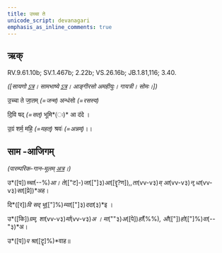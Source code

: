 ```yaml
---
title: उच्चा ते  
unicode_script: devanagari  
emphasis_as_inline_comments: true
---   
```


## ऋक्

RV.9.61.10b; SV.1.467b; 2.22b; VS.26.16b; JB.1.81,116; 3.40.

*([सायणो [ऽत्र](https://archive.org/stream/RgVedaWithSayanasCommentaryPart4/rv_sayanabhasya_part4#page/n185/mode/1up&sa=D&ust=1542425956331000)। सामभाष्ये [ऽत्र](https://archive.org/details/SamaVedaSanhitaWithSayanabhashyaVolume2SatyavrataSamasrami1876bis_201804/page/n19&sa=D&ust=1542425956331000)। आङ्गीरसो अमहीयुः। गायत्री। सोमः।])*

उ॒च्चा ते जा॒तम् *(=जन्म)* अन्ध॑सो *(=रसस्य)*

दि॒वि षद् *(=सत्)* भूमि*(ः)* आ द॑दे ।

उ॒ग्रं शर्म॒ महि॒ *(=महत्)* श्रवः॑ *(=अन्नम्)*।।

## साम -आजिगम्

*(पारम्परिक-गान-मूलम् [अत्र](https://sanskritdocuments.org/sites/pssramanujaswamy/VIVAAHA%2520UPANAYANA%2520SAAMAANI.pdf&sa=D&ust=1542425956332000)।)*

उ*([प])*च्चा*(--%)*आ। ते*(["ट]-)*जा*(["]३)*आ*([रॄ?ण])*,,ता*(vv-v३)*म् आ*(vv-v३)*न्,धा*(vv-v३)*सा*([प्रे])*अह।

दि*([र])*वि सद् भू*(["]%)*म्या*(["]३)*ददा*(३)*इ ।

उ*([कि])*ग्रम्, शा*(vv-v३)*र्मा*(vv-v३)*अ । मा*(""३)*अ*([पे])*हाँ*(%%)*, औ*(["])*हो*(["]%)*वा*(--"३)*अ।

उ*([प])*प श्रा*([टॄ]%)*वाह॥